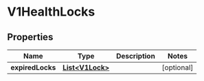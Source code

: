 # V1HealthLocks

## Properties
Name | Type | Description | Notes
------------ | ------------- | ------------- | -------------
**expiredLocks** | [**List&lt;V1Lock&gt;**](V1Lock.md) |  |  [optional]
